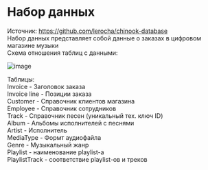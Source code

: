 # Набор данных
Источник: https://github.com/lerocha/chinook-database  
Набор данных представляет собой данные о заказах в цифровом магазине музыки  
Схема отношения таблиц с данными:  
  
![image](https://github.com/svlipatov/MLOPS_1/assets/149813656/765f6c26-e0b5-40ff-99b9-cd3aa74ad0a9)

Таблицы:  
Invoice - Заголовок заказа  
Invoice line - Позиции заказа  
Customer - Справочник клиентов магазина  
Employee - Справочник сотрудников  
Track - Справочник песен (уникальный тех. ключ ID)  
Album - Альбомы исполнителей с песнями  
Artist - Исполнитель  
MediaType - Формт аудиофайла  
Genre - Музыкальный жанр  
Playlist - наименование playlist-а  
PlaylistTrack - соответствие playlist-ов и треков  


